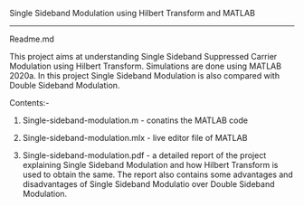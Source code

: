 Single Sideband Modulation using Hilbert Transform and MATLAB
______________________________________________________________________________________________________________________________________________________________________________
Readme.md

This project aims at understanding Single Sideband Suppressed Carrier Modulation using 
Hilbert Transform. Simulations are done using MATLAB 2020a. In this project Single Sideband
Modulation is also compared with Double Sideband Modulation.

Contents:-
	
1. Single-sideband-modulation.m - conatins the MATLAB code

2. Single-sideband-modulation.mlx - live editor file of MATLAB

3. Single-sideband-modulation.pdf - a detailed report of the project explaining
			            Single Sideband Modulation and how Hilbert Transform
			            is used to obtain the same. The report also contains
				    some advantages and disadvantages of Single Sideband Modulatio
			            over Double Sideband Modulation.

